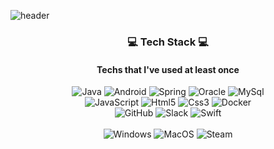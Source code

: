 <!--![header](https://capsule-render.vercel.app/api?type=slice&color=auto&height=300&text=SuBinYoon&fontColor=auto)</div> -->

![header](https://capsule-render.vercel.app/api?type=waving&color=auto&height=300&section=header&text=SuBin　Yoon&fontSize=70)</div>

<h3 align="center"> 💻 Tech Stack 💻</h3>
<h4 align="center"> Techs that I've used at least once</h4>

<p align="center">
  <img alt="Java" src="https://img.shields.io/badge/Java-%23ED8B00.svg?style=flat-square&logo=JAVA&logoColor=white">
  <img alt="Android" src="https://img.shields.io/badge/Android-3DDC84?style=flat-square&logo=android&logoColor=white">
  <img alt="Spring" src="https://img.shields.io/badge/Spring-%236DB33F.svg?style=flat-square&logo=spring&logoColor=white">
  <img alt="Oracle" src="https://img.shields.io/badge/Oracle-F80000?style=flat-square&logo=oracle&logoColor=white">
  <img alt="MySql" src="https://img.shields.io/badge/mysql-4479A1?style=flat-square&logo=mysql&logoColor=white"> 
  <br>
  
  <img alt="JavaScript" src="https://img.shields.io/badge/javascript-%23323330.svg?style=flat-square&logo=javascript&logoColor=%23F7DF1E">
  <img alt="Html5" src="https://img.shields.io/badge/html5-%23E34F26.svg?style=flat-square&logo=html5&logoColor=white">
  <img alt="Css3" src="https://img.shields.io/badge/css3-%231572B6.svg?style=flat-square&logo=css3&logoColor=white">
  <img alt="Docker" src="https://img.shields.io/badge/Docker-2496ED?style=flat-square&logo=Docker&logoColor=white">
  
  <br>
  
   <img alt="GitHub" src="https://img.shields.io/badge/github-%23121011.svg?style=flat-square&logo=github&logoColor=white">
   <img alt="Slack" src="https://img.shields.io/badge/Slack-4A154B?style=flat-square&logo=Slack&logoColor=white" />
  
<img alt="Swift" src="https://img.shields.io/badge/swift-F54A2A?style=flat-square&logo=swift&logoColor=white">

  <br>
  
  <br>
  
  <img alt="Windows" src="https://img.shields.io/badge/Windows-0078D6?style=flat-square&logo=windows&logoColor=white">
  <img alt="MacOS" src="https://img.shields.io/badge/mac%20os-000000?style=flat-square&logo=macos&logoColor=F0F0F0">
  <img alt="Steam" src="https://img.shields.io/badge/Steam-000000?style=flat-square&logo=Steam&logoColor=F0F0F0">
</p>

